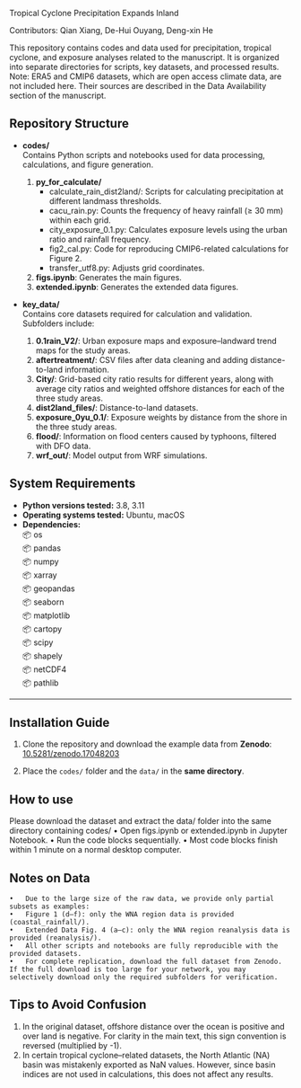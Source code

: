 Tropical Cyclone Precipitation Expands Inland

Contributors: Qian Xiang, De-Hui Ouyang, Deng-xin He

This repository contains codes and data used for precipitation, tropical cyclone, and exposure analyses related to the manuscript. It is organized into separate directories for scripts, key datasets, and processed results.
Note: ERA5 and CMIP6 datasets, which are open access climate data, are not included here. Their sources are described in the Data Availability section of the manuscript.

## Repository Structure

- **codes/**  
  Contains Python scripts and notebooks used for data processing, calculations, and figure generation.
  
  1. **py_for_calculate/**  
     - calculate_rain_dist2land/: Scripts for calculating precipitation at different landmass thresholds.  
     - cacu_rain.py: Counts the frequency of heavy rainfall (≥ 30 mm) within each grid.  
     - city_exposure_0.1.py: Calculates exposure levels using the urban ratio and rainfall frequency.  
     - fig2_cal.py: Code for reproducing CMIP6-related calculations for Figure 2.  
     - transfer_utf8.py: Adjusts grid coordinates.  
  2. **figs.ipynb**: Generates the main figures.  
  3. **extended.ipynb**: Generates the extended data figures.

- **key_data/**  
  Contains core datasets required for calculation and validation. Subfolders include:
  
  1. **0.1rain_V2/**: Urban exposure maps and exposure–landward trend maps for the study areas.  
  2. **aftertreatment/**: CSV files after data cleaning and adding distance-to-land information.  
  3. **City/**: Grid-based city ratio results for different years, along with average city ratios and weighted offshore distances for each of the three study areas.  
  4. **dist2land_files/**: Distance-to-land datasets.  
  5. **exposure_0yu_0.1/**: Exposure weights by distance from the shore in the three study areas.  
  6. **flood/**: Information on flood centers caused by typhoons, filtered with DFO data.  
  7. **wrf_out/**: Model output from WRF simulations.


## System Requirements
- **Python versions tested:** 3.8, 3.11  
- **Operating systems tested:** Ubuntu, macOS  
- **Dependencies:**  
  📦 os  
  📦 pandas  
  📦 numpy  
  📦 xarray  
  📦 geopandas  
  📦 seaborn  
  📦 matplotlib  
  📦 cartopy  
  📦 scipy  
  📦 shapely  
  📦 netCDF4  
  📦 pathlib  

---

## Installation Guide

1. Clone the repository and download the example data from **Zenodo**:  
   [10.5281/zenodo.17048203](https://doi.org/10.5281/zenodo.17048203)

2. Place the `codes/` folder and the `data/` in the **same directory**.

## How to use
Please download the dataset and extract the data/ folder into the same directory containing codes/
	•	Open figs.ipynb or extended.ipynb in Jupyter Notebook.
	•	Run the code blocks sequentially.
	•	Most code blocks finish within 1 minute on a normal desktop computer.

## Notes on Data
	•	Due to the large size of the raw data, we provide only partial subsets as examples:
	•	Figure 1 (d–f): only the WNA region data is provided (coastal_rainfall/).
	•	Extended Data Fig. 4 (a–c): only the WNA region reanalysis data is provided (reanalysis/).
	•	All other scripts and notebooks are fully reproducible with the provided datasets.
	•	For complete replication, download the full dataset from Zenodo. If the full download is too large for your network, you may selectively download only the required subfolders for verification.


## Tips to Avoid Confusion
1. In the original dataset, offshore distance over the ocean is positive and over land is negative. For clarity in the main text, this sign convention is reversed (multiplied by -1).
2. In certain tropical cyclone–related datasets, the North Atlantic (NA) basin was mistakenly exported as NaN values. However, since basin indices are not used in calculations, this does not affect any results.
